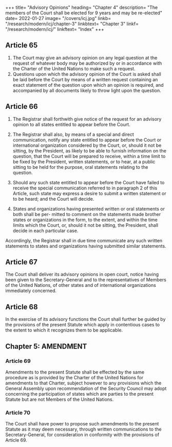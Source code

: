 +++
title=  "Advisory Opinions"
heading=  "Chapter 4"
description=  "The members of the Court shall be elected for 9 years and may be re-elected"
date=  2022-01-27
image=  "/covers/icj.jpg"
linkb=  "/research/modern/icj/chapter-3"
linkbtext=  "Chapter 3"
linkf=  "/research/modern/icj/"
linkftext=  "Index"
+++ 


## Article 65

1. The Court may give an advisory opinion on any legal question at the request of whatever body
may be authorized by or in accordance with the Charter of the United Nations to make such a
request.
2. Questions upon which the advisory opinion of the Court is asked shall be laid before the Court
by means of a written request containing an exact statement of the question upon which an opinion
is required, and accompanied by all documents likely to throw light upon the question.


## Article 66

1. The Registrar shall forthwith give notice of the request for an advisory opinion to all states
entitled to appear before the Court.

2. The Registrar shall also, by means of a special and direct communication, notify any state
entitled to appear before the Court or international organization considered by the Court, or, should
it not be sitting, by the President, as likely to be able to furnish information on the question, that the Court will be prepared to receive, within a time limit to be fixed by the President, written
statements, or to hear, at a public sitting to be held for the purpose, oral statements relating to the question.

3. Should any such state entitled to appear before the Court have failed to receive the special
communication referred to in paragraph 2 of this Article, such state may express a desire to submit
a written statement or to be heard; and the Court will decide.

4. States and organizations having presented written or oral statements or both shall be per-
mitted to comment on the statements made brother states or organizations in the form, to the
extent, and within the time limits which the Court, or, should it not be sitting, the President, shall decide in each particular case. 

Accordingly, the Registrar shall in due time communicate any such written statements to states and organizations having submitted similar statements.


## Article 67

The Court shall deliver its advisory opinions in open court, notice having been given to the Secretary-General and to the representatives of Members of the United Nations, of other states and of international organizations immediately concerned.

## Article 68

In the exercise of its advisory functions the Court shall further be guided by the provisions of
the present Statute which apply in contentious cases to the extent to which it recognizes them to be
applicable.


## Chapter 5: AMENDMENT

### Article 69

Amendments to the present Statute shall be effected by the same procedure as is provided by the Charter of the United Nations for amendments to that Charter, subject however to any provisions
which the General Assembly upon recommendation of the Security Council may adopt concerning
the participation of states which are parties to the present Statute but are not Members of the United Nations.


### Article 70

The Court shall have power to propose such amendments to the present Statute as it may deem necessary, through written communications to the Secretary-General, for consideration in conformity
with the provisions of Article 69.
